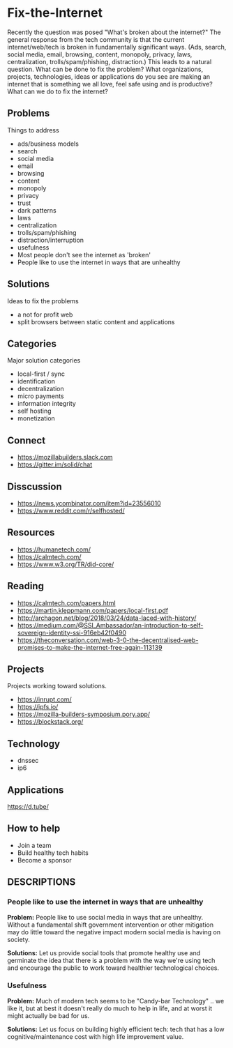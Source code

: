 # Fix-the-Internet
Recently the question was posed "What's broken about the internet?" The general response from the tech community is that the current internet/web/tech is broken in fundamentally significant ways.  (Ads, search, social media, email, browsing, content, monopoly, privacy, laws, centralization, trolls/spam/phishing, distraction.) This leads to a natural question.  What can be done to fix the problem?  What organizations, projects, technologies, ideas or applications do you see are making an internet that is something we all love, feel safe using and is productive?  What can we do to fix the internet? 

## Problems
Things to address

* ads/business models
* search
* social media
* email
* browsing
* content
* monopoly
* privacy
* trust
* dark patterns
* laws
* centralization
* trolls/spam/phishing
* distraction/interruption
* usefulness
* Most people don't see the internet as 'broken'
* People like to use the internet in ways that are unhealthy

## Solutions
Ideas to fix the problems

* a not for profit web
* split browsers between static content and applications

## Categories
Major solution categories

* local-first / sync
* identification
* decentralization
* micro payments
* information integrity
* self hosting
* monetization

## Connect
* https://mozillabuilders.slack.com
* https://gitter.im/solid/chat

## Disscussion
* https://news.ycombinator.com/item?id=23556010
* https://www.reddit.com/r/selfhosted/

## Resources
* https://humanetech.com/
* https://calmtech.com/
* https://www.w3.org/TR/did-core/

## Reading
* https://calmtech.com/papers.html
* https://martin.kleppmann.com/papers/local-first.pdf
* http://archagon.net/blog/2018/03/24/data-laced-with-history/
* https://medium.com/@SSI_Ambassador/an-introduction-to-self-sovereign-identity-ssi-916eb42f0490
* https://theconversation.com/web-3-0-the-decentralised-web-promises-to-make-the-internet-free-again-113139

## Projects
Projects working toward solutions.

* https://inrupt.com/
* https://ipfs.io/
* https://mozilla-builders-symposium.pory.app/
* https://blockstack.org/

## Technology
* dnssec
* ip6

## Applications
https://d.tube/


## How to help
* Join a team
* Build healthy tech habits
* Become a sponsor

## DESCRIPTIONS

### People like to use the internet in ways that are unhealthy
**Problem:** People like to use social media in ways that are unhealthy.  Without a fundamental shift government intervention or other mitigation may do little toward the negative impact modern social media is having on society.

**Solutions:** Let us provide social tools that promote healthy use and germinate the idea that there is a problem with the way we're using tech and encourage the public to work toward healthier technological choices.

### Usefulness
**Problem:** Much of modern tech seems to be "Candy-bar Technology" .. we like it, but at best it doesn't really do much to help in life, and at worst it might actually be bad for us.

**Solutions:** Let us focus on building highly efficient tech: tech that has a low cognitive/maintenance cost with high life improvement value.
